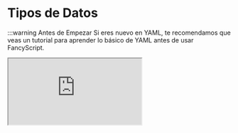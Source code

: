 # Tipos de Datos

:::warning Antes de Empezar
Si eres nuevo en YAML, te recomendamos que veas un tutorial para aprender lo básico de YAML antes de usar FancyScript.

<!-- markdownlint-disable -->
<iframe allowfullscreen src="https://www.youtube.com/embed/0fbnyS_lHW4?si=MwdX3onyJgq-E03K" />
<!-- markdownlint-restore -->
:::

Los tipos de datos son una forma de diferenciar los datos que tenemos por su tipo.

En esta página se hará un resumen rápido sobre los tipos de datos que se usan en FancyScript.

## Tipos de Datos Básicos

### Cadenas de Texto (`String`)

El tipo `string` es un tipo de dato que representa una secuencia de caracteres como letras, números y símbolos.

:::info Representación de Strings en YAML

::: code-group

```yml [Una línea]
content: "Esto es una string de una línea"
```

```yml [Múltiples líneas]
# Para hacer textos con salto de línea, puedes usar "|-"
# Cuando haces saltos de línea, no necesitas usar comillas dobles
# Si incluyes las comillas dobles, estas formarán parte del texto

content: |-
  Esto es un string
  con saltos de línea
```

:::

---

### Números (`Number`)

El tipo `number` es un tipo de dato que representa a cualquier valor numérico. Los números pueden ser enteros o decimales.

:::info Representación de Números en YAML

```yml
stock: 10 # Números Enteros
price: 3.99 # Números Decimales (Con punto decimal)
```

:::

---

### Booleanos (`Boolean`)

El tipo `boolean` es un tipo de dato que representa si un valor es verdadero o falso. Los valores de los booleanos son `true` o `false`.

:::info Representación de Booleanos en YAML

```yml
is_enabled: true
use_index: false
```

:::

---

### Listas (`Array`)

El tipo `array` es un tipo de dato que representa una lista de valores. En YAML, existen dos formas para representar una lista.

:::info Representación de Listas en YAML

:::code-group

```yml [Elementos de una línea]
# Este tipo de array puede ser útil para almacenar elementos de una línea
# Los elementos se separan mediante una coma
# Puede ser útil para almacenar elementos simples

numbers: [1, 2, 3, 4, 5]
```

```yml [Elementos de múltiples líneas]
# Este tipo de array puede ser útil para almacenar elementos de múltiples líneas
# Los elementos se definen con un "-" al inicio y se separan con una nueva línea
# Puede ser útil para almacenar elementos complejos

workers:
  - person:
      name: "John Doe"
      age: 30
  - person:
      name: "Jane Doe"
      age: 25
```

:::tip Tipos de Datos
Los elementos pueden ser de cualquier tipo de dato.
:::

---

### Objetos (`Object`)

El tipo `object` es un tipo de dato que representa un conjunto de pares `clave-valor`.

:::info Conjunto de pares `clave-valor`

```yml
# El nombre de la clave es "key" (string)
# El valor de la clave es "value" (string)

key: value
```

:::tip Tipos de Datos
El nombre de las claves suelen ser de tipo `string`, mientras que los valores pueden ser de cualquier tipo de dato.
:::

Los pares se definen usando `:` para separar las claves de los valores, y cada par se separa con una nueva línea.

:::info Representación de Objetos en YAML

```yml
person:
  name: "John Doe"
  age: 30
```

:::

Las claves deben ser únicas y no pueden ser duplicadas dentro del mismo padre.

:::info Jerarquía de Padres e Hijos

:::code-group

```yml [Objeto Inválido]
parent_object:
  content: "Contenido 1" # Hijo de "parent_object"
  content: "Contenido 2" // [!code error] # Hijo de "parent_object" [Clave Duplicada en el mismo Padre]
```

```yml [Objeto Válido]
parent_object:
  content: "Contenido 1" # Hijo de "parent_object"

  sub_parent_object: # Hijo de "parent_object"
    content: "Contenido 2" # Hijo de "sub_parent_object"
```

:::

## Anidaciones

Las estructuras YAML pueden ser anidadas para crear estructuras más complejas. Esto se logra mediante el uso de indentación.

:::warning Indentación
YAML es sensible a la indentación, que se usa para definir la jerarquía de los elementos.
:::

:::info Ejemplo de Anidación

```yml
person:
  name: "John Doe"
  age: 30
  is_underage: false
  hobbies: ["Leer", "Programar", "Atletismo"]
  active_worker: true
  company:
    name: "FancyStudio"
    location: "Anytown, Spain"
    workers: 2
  children:
    - name: "Dylan"
      age: 12
      is_underage: true
    - name: "Isabella"
      age: 19
      is_underage: false
```

:::
